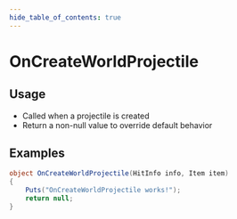 ```yaml
---
hide_table_of_contents: true
---
```


# OnCreateWorldProjectile

## Usage

* Called when a projectile is created
* Return a non-null value to override default behavior

## Examples

```csharp title=""
object OnCreateWorldProjectile(HitInfo info, Item item)
{
    Puts("OnCreateWorldProjectile works!");
    return null;
}
```
